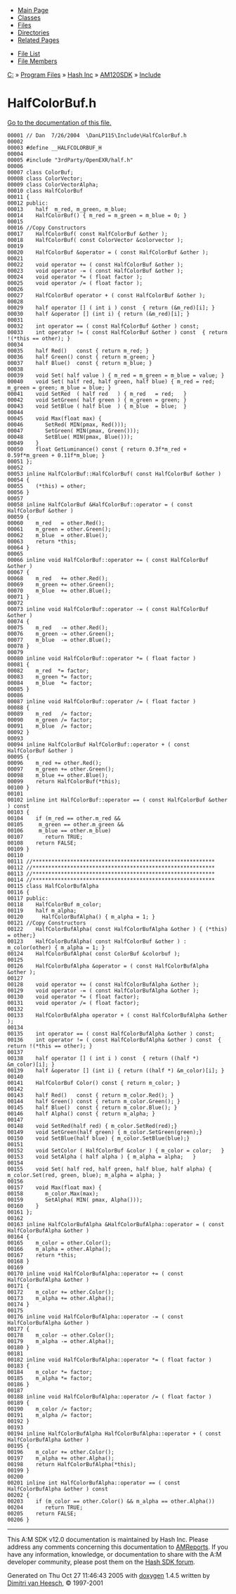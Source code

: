 <div class="tabs">

- [Main Page](index.md)
- [Classes](annotated.md)
- <span id="current">[Files](files.md)</span>
- [Directories](dirs.md)
- [Related Pages](pages.md)

</div>

<div class="tabs">

- [File List](files.md)
- [File Members](globals.md)

</div>

<div class="nav">

<a href="dir_C_3A_2F.md" class="el">C:</a> » <a href="dir_C_3A_2FProgram_20Files_2F.md" class="el">Program Files</a> » <a href="dir_C_3A_2FProgram_20Files_2FHash_20Inc_2F.md" class="el">Hash Inc</a> » <a href="dir_C_3A_2FProgram_20Files_2FHash_20Inc_2FAM120SDK_2F.md" class="el">AM120SDK</a> » <a href="dir_C_3A_2FProgram_20Files_2FHash_20Inc_2FAM120SDK_2FInclude_2F.md" class="el">Include</a>

</div>

# HalfColorBuf.h

[Go to the documentation of this file.](HalfColorBuf_8h.md)

<div class="fragment">

``` fragment
00001 // Dan  7/26/2004  \DanLP115\Include\HalfColorBuf.h
00002 
00003 #define __HALFCOLORBUF_H
00004 
00005 #include "3rdParty/OpenEXR/half.h"
00006 
00007 class ColorBuf;
00008 class ColorVector;
00009 class ColorVectorAlpha;
00010 class HalfColorBuf 
00011 {
00012 public:
00013    half  m_red, m_green, m_blue;
00014    HalfColorBuf() { m_red = m_green = m_blue = 0; }
00015 
00016 //Copy Constructors
00017    HalfColorBuf( const HalfColorBuf &other );
00018    HalfColorBuf( const ColorVector &colorvector );
00019 
00020    HalfColorBuf &operator = ( const HalfColorBuf &other );
00021    
00022    void operator += ( const HalfColorBuf &other );
00023    void operator -= ( const HalfColorBuf &other );
00024    void operator *= ( float factor );
00025    void operator /= ( float factor );
00026 
00027    HalfColorBuf operator + ( const HalfColorBuf &other );
00028 
00029    half operator [] ( int i ) const  { return (&m_red)[i]; }
00030    half &operator [] (int i) { return (&m_red)[i]; }
00031 
00032    int operator == ( const HalfColorBuf &other ) const;
00033    int operator != ( const HalfColorBuf &other ) const  { return !(*this == other); }   
00034 
00035    half Red()   const { return m_red; }
00036    half Green() const { return m_green; }
00037    half Blue()  const { return m_blue; }
00038    
00039    void Set( half value ) { m_red = m_green = m_blue = value; }
00040    void Set( half red, half green, half blue) { m_red = red; m_green = green; m_blue = blue; }
00041    void SetRed  ( half red   ) { m_red   = red;   }
00042    void SetGreen( half green ) { m_green = green; }
00043    void SetBlue ( half blue  ) { m_blue  = blue;  }
00044    
00045    void Max(float max) { 
00046       SetRed( MIN(pmax, Red()));
00047       SetGreen( MIN(pmax, Green()));
00048       SetBlue( MIN(pmax, Blue()));
00049    }
00050    float GetLuminance() const { return 0.3f*m_red + 0.59f*m_green + 0.11f*m_blue; }
00051 };
00052 
00053 inline HalfColorBuf::HalfColorBuf( const HalfColorBuf &other )
00054 {
00055    (*this) = other;
00056 }
00057 
00058 inline HalfColorBuf &HalfColorBuf::operator = ( const HalfColorBuf &other )
00059 {
00060    m_red   = other.Red();
00061    m_green = other.Green();
00062    m_blue  = other.Blue();
00063    return *this;
00064 }
00065 
00066 inline void HalfColorBuf::operator += ( const HalfColorBuf &other )
00067 {
00068    m_red   += other.Red();
00069    m_green += other.Green();
00070    m_blue  += other.Blue();
00071 }
00072 
00073 inline void HalfColorBuf::operator -= ( const HalfColorBuf &other )
00074 {
00075    m_red   -= other.Red();
00076    m_green -= other.Green();
00077    m_blue  -= other.Blue();
00078 }
00079 
00080 inline void HalfColorBuf::operator *= ( float factor )
00081 {
00082    m_red  *= factor;
00083    m_green *= factor;
00084    m_blue  *= factor;
00085 }
00086 
00087 inline void HalfColorBuf::operator /= ( float factor )
00088 {
00089    m_red   /= factor;
00090    m_green /= factor;
00091    m_blue  /= factor;
00092 }
00093 
00094 inline HalfColorBuf HalfColorBuf::operator + ( const HalfColorBuf &other )
00095 {
00096    m_red += other.Red();
00097    m_green += other.Green();
00098    m_blue += other.Blue();
00099    return HalfColorBuf(*this);
00100 }
00101 
00102 inline int HalfColorBuf::operator == ( const HalfColorBuf &other ) const
00103 {
00104    if (m_red == other.m_red &&
00105     m_green == other.m_green &&
00106     m_blue == other.m_blue)
00107       return TRUE;
00108    return FALSE;
00109 }
00110 
00111 //**********************************************************
00112 //**********************************************************
00113 //**********************************************************
00114 //**********************************************************
00115 class HalfColorBufAlpha 
00116 {
00117 public:
00118    HalfColorBuf m_color;
00119    half m_alpha;
00120      HalfColorBufAlpha() { m_alpha = 1; }
00121 //Copy Constructors
00122    HalfColorBufAlpha( const HalfColorBufAlpha &other ) { (*this) = other;}
00123    HalfColorBufAlpha( const HalfColorBuf &other ) : m_color(other) { m_alpha = 1; }
00124    HalfColorBufAlpha( const ColorBuf &colorbuf );
00125 
00126    HalfColorBufAlpha &operator = ( const HalfColorBufAlpha &other );
00127    
00128    void operator += ( const HalfColorBufAlpha &other );
00129    void operator -= ( const HalfColorBufAlpha &other );
00130    void operator *= ( float factor);
00131    void operator /= ( float factor);
00132 
00133    HalfColorBufAlpha operator + ( const HalfColorBufAlpha &other );
00134 
00135    int operator == ( const HalfColorBufAlpha &other ) const;
00136    int operator != ( const HalfColorBufAlpha &other ) const  { return !(*this == other); }   
00137 
00138    half operator [] ( int i ) const  { return ((half *) &m_color)[i]; }
00139    half &operator [] (int i) { return ((half *) &m_color)[i]; }
00140 
00141    HalfColorBuf Color() const { return m_color; }
00142 
00143    half Red()   const { return m_color.Red(); }
00144    half Green() const { return m_color.Green(); }
00145    half Blue()  const { return m_color.Blue(); }
00146    half Alpha() const { return m_alpha; }
00147 
00148    void SetRed(half red) { m_color.SetRed(red);} 
00149    void SetGreen(half green) { m_color.SetGreen(green);} 
00150    void SetBlue(half blue) { m_color.SetBlue(blue);} 
00151 
00152    void SetColor ( HalfColorBuf &color ) { m_color = color;   }
00153    void SetAlpha ( half alpha ) { m_alpha = alpha;   }
00154 
00155    void Set( half red, half green, half blue, half alpha) { m_color.Set(red, green, blue); m_alpha = alpha; }
00156    
00157    void Max(float max) { 
00158       m_color.Max(max);
00159       SetAlpha( MIN( pmax, Alpha()));
00160    }
00161 };
00162 
00163 inline HalfColorBufAlpha &HalfColorBufAlpha::operator = ( const HalfColorBufAlpha &other )
00164 {
00165    m_color = other.Color();
00166    m_alpha = other.Alpha();
00167    return *this;
00168 }
00169 
00170 inline void HalfColorBufAlpha::operator += ( const HalfColorBufAlpha &other )
00171 {
00172    m_color += other.Color();
00173    m_alpha += other.Alpha();
00174 }
00175 
00176 inline void HalfColorBufAlpha::operator -= ( const HalfColorBufAlpha &other )
00177 {
00178    m_color -= other.Color();
00179    m_alpha -= other.Alpha();
00180 }
00181 
00182 inline void HalfColorBufAlpha::operator *= ( float factor )
00183 {
00184    m_color *= factor;
00185    m_alpha *= factor;
00186 }
00187 
00188 inline void HalfColorBufAlpha::operator /= ( float factor )
00189 {
00190    m_color /= factor;
00191    m_alpha /= factor;
00192 }
00193 
00194 inline HalfColorBufAlpha HalfColorBufAlpha::operator + ( const HalfColorBufAlpha &other )
00195 {
00196    m_color += other.Color();
00197    m_alpha += other.Alpha();
00198    return HalfColorBufAlpha(*this);
00199 }
00200 
00201 inline int HalfColorBufAlpha::operator == ( const HalfColorBufAlpha &other ) const
00202 {
00203    if (m_color == other.Color() && m_alpha == other.Alpha())
00204       return TRUE;
00205    return FALSE;
00206 }
```

</div>

------------------------------------------------------------------------

<span class="small">This A:M SDK v12.0 documentation is maintained by Hash Inc. Please address any comments concerning this documentation to [AMReports](http://www.hash.com/reports). If you have any information, knowledge, or documentation to share with the A:M developer community, please post them on the [Hash SDK forum](http://www.hash.com/forums/index.php?showforum=11).</span>

Generated on Thu Oct 27 11:46:43 2005 with [<span class="image placeholder" original-image-src="doxygen.png" original-image-title="" height="45" width="100" align="middle" border="0">doxygen</span>](http://www.doxygen.org/index.html) 1.4.5 written by [Dimitri van Heesch](mailto:dimitri@stack.nl), © 1997-2001

